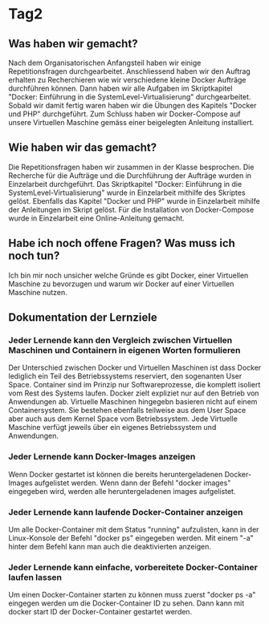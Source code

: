 # Tag2

## Was haben wir gemacht?
Nach dem Organisatorischen Anfangsteil haben wir einige Repetitionsfragen durchgearbeitet. Anschliessend haben wir den Auftrag erhalten zu Recherchieren wie wir verschiedene kleine Docker Aufträge durchführen können. Dann haben wir alle Aufgaben im Skriptkapitel "Docker: Einführung in die SystemLevel-Virtualisierung" durchgearbeitet. Sobald wir damit fertig waren haben wir die Übungen des Kapitels "Docker und PHP" durchgeführt. Zum Schluss haben wir Docker-Compose auf unsere Virtuellen Maschine gemäss einer beigelegten Anleitung installiert.

## Wie haben wir das gemacht?
Die Repetitionsfragen haben wir zusammen in der Klasse besprochen. Die Recherche für die Aufträge und die Durchführung der Aufträge wurden in Einzelarbeit durchgeführt. Das Skriptkapitel "Docker: Einführung in die SystemLevel-Virtualisierung" wurde in Einzelarbeit mithilfe des Skriptes gelöst. Ebenfalls das Kapitel "Docker und PHP" wurde in Einzelarbeit mihilfe der Anleitungen im Skript gelöst. Für die Installation von Docker-Compose wurde in Einzelarbeit eine Online-Anleitung gemacht.

## Habe ich noch offene Fragen? Was muss ich noch tun?
Ich bin mir noch unsicher welche Gründe es gibt Docker, einer Virtuellen Maschine zu bevorzugen und warum wir Docker auf einer Virtuellen Maschine nutzen.

## Dokumentation der Lernziele

### Jeder Lernende kann den Vergleich zwischen Virtuellen Maschinen und Containern in eigenen Worten formulieren
Der Unterschied zwischen Docker und Virtuellen Maschinen ist dass Docker lediglich ein Teil des Betriebssystems reserviert, den sogenanten User Space. Container sind im Prinzip nur Softwareprozesse, die komplett isoliert vom Rest des Systems laufen. Docker zielt expliziet nur auf den Betrieb von Anwendungen ab. Virtuelle Maschinen hingegebn basieren nicht auf einem Containersystem. Sie bestehen ebenfalls teilweise aus dem User Space aber auch aus dem Kernel Space vom Betriebssystem. Jede Virtuelle Maschine verfügt jeweils über ein eigenes Betriebssystem und Anwendungen.

### Jeder Lernende kann Docker-Images anzeigen
Wenn Docker gestartet ist können die bereits heruntergeladenen Docker-Images aufgelistet werden. Wenn dann der Befehl "docker images" eingegeben wird, werden alle heruntergeladenen images aufgelistet.

### Jeder Lernende kann laufende Docker-Container anzeigen
Um alle Docker-Container mit dem Status "running" aufzulisten, kann in der Linux-Konsole der Befehl "docker ps" eingegeben werden. Mit einem "-a" hinter dem Befehl kann man auch die deaktivierten anzeigen.

### Jeder Lernende kann einfache, vorbereitete Docker-Container laufen lassen
Um einen Docker-Container starten zu können muss zuerst "docker ps -a" eingegen werden um die Docker-Container ID zu sehen. Dann kann mit docker start ID der Docker-Container gestartet werden.
